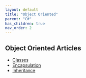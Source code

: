 ```yaml
---
layout: default
title: "Object Oriented"
parent: "C#"
has_children: true
nav_order: 2
---
```


## Object Oriented Articles
- [Classes](classes.md)
- [Encapsulation](encapsulation.md)
- [Inheritance](inheritance.md)
